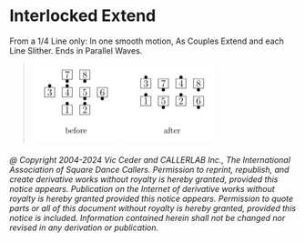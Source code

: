 
# Interlocked Extend 

From a 1/4 Line only: In one smooth motion,
As Couples Extend and each Line Slither.
Ends in Parallel Waves.

>
> ![alt](interlocked_extend-1.png)
> ![alt](interlocked_extend-2.png)
>

###### @ Copyright 2004-2024 Vic Ceder and CALLERLAB Inc., The International Association of Square Dance Callers. Permission to reprint, republish, and create derivative works without royalty is hereby granted, provided this notice appears. Publication on the Internet of derivative works without royalty is hereby granted provided this notice appears. Permission to quote parts or all of this document without royalty is hereby granted, provided this notice is included. Information contained herein shall not be changed nor revised in any derivation or publication.